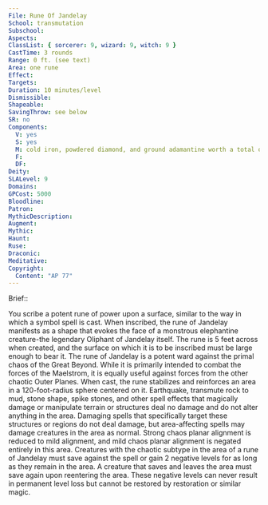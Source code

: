 ```yaml
---
File: Rune Of Jandelay
School: transmutation
Subschool: 
Aspects: 
ClassList: { sorcerer: 9, wizard: 9, witch: 9 }
CastTime: 3 rounds
Range: 0 ft. (see text)
Area: one rune
Effect: 
Targets: 
Duration: 10 minutes/level
Dismissible: 
Shapeable: 
SavingThrow: see below
SR: no
Components:
  V: yes
  S: yes
  M: cold iron, powdered diamond, and ground adamantine worth a total of 5,000 gp
  F: 
  DF: 
Deity: 
SLALevel: 9
Domains: 
GPCost: 5000
Bloodline: 
Patron: 
MythicDescription: 
Augment: 
Mythic: 
Haunt: 
Ruse: 
Draconic: 
Meditative: 
Copyright:
  Content: "AP 77"
---
```

Brief:: 

You scribe a potent rune of power upon a surface, similar to the way in which a symbol spell is cast. When inscribed, the rune of Jandelay manifests as a shape that evokes the face of a monstrous elephantine creature-the legendary Oliphant of Jandelay itself. The rune is 5 feet across when created, and the surface on which it is to be inscribed must be large enough to bear it.  The rune of Jandelay is a potent ward against the primal chaos of the Great Beyond. While it is primarily intended to combat the forces of the Maelstrom, it is equally useful against forces from the other chaotic Outer Planes. When cast, the rune stabilizes and reinforces an area in a 120-foot-radius sphere centered on it. Earthquake, transmute rock to mud, stone shape, spike stones, and other spell effects that magically damage or manipulate terrain or structures deal no damage and do not alter anything in the area. Damaging spells that specifically target these structures or regions do not deal damage, but area-affecting spells may damage creatures in the area as normal. Strong chaos planar alignment is reduced to mild alignment, and mild chaos planar alignment is negated entirely in this area.  Creatures with the chaotic subtype in the area of a rune of Jandelay must save against the spell or gain 2 negative levels for as long as they remain in the area. A creature that saves and leaves the area must save again upon reentering the area. These negative levels can never result in permanent level loss but cannot be restored by restoration or similar magic.
